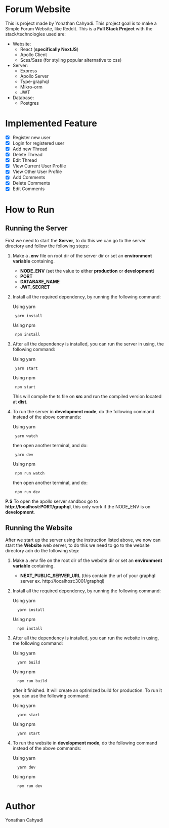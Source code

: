 # Forum Website
This is project made by Yonathan Cahyadi. This project goal is to make a Simple Forum Website, like Reddit. This is a **Full Stack Project** with the stack/technologies used are:
- Website:
    - React (**specifically NextJS**)
    - Apollo Client
    - Scss/Sass (for styling popular alternative to css)
- Server:
  - Express
  - Apollo Server
  - Type-graphql
  - Mikro-orm
  - JWT
- Database:
  - Postgres

# Implemented Feature
- [x] Register new user
- [x] Login for registered user
- [x] Add new Thread
- [x] Delete Thread
- [x] Edit Thread
- [x] View Current User Profile
- [x] View Other User Profile
- [x] Add Comments
- [x] Delete Comments
- [x] Edit Comments 

# How to Run
## Running the Server
First we need to start the **Server**, to do this we can go to the server directory and follow the following steps:

1. Make a **.env** file on root dir of the server dir or set an **environment variable** containing.
      - **NODE_ENV** (set the value to either **production** or **development**)
      - **PORT**
      - **DATABASE_NAME**
      - **JWT_SECRET**
2. Install all the required dependency, by running the following command:
        
    Using yarn
    
        yarn install
    
    
    Using npm

        npm install
        
    
3. After all the dependency is installed, you can run the server in using, the following command:

    Using yarn

        yarn start
    
    Using npm

        npm start

    This will compile the ts file on **src** and run the compiled version located at **dist**.

4. To run the server in **development mode**, do the following command instead of the above commands:
   
   Using yarn
        
        yarn watch 

    then open another terminal, and do:
    
        yarn dev

    Using npm
            
        npm run watch 
            
    then open another terminal, and do:
        
        npm run dev

**P.S** To open the apollo server sandbox go to **http://localhost:PORT/graphql**, this only work if the NODE_ENV is on **development**.
## Running the Website
After we start up the server using the instruction listed above, we now can start the **Website** web server, to do this we need to go to the website directory adn do the following step:
    
   1. Make a .env file on the root dir of the website dir or set an **environment variable** containing.
      - **NEXT_PUBLIC_SERVER_URL** (this contain the url of your graphql server ex. http://localhost:3001/graphql)
  
   2. Install all the required dependency, by running the following command:
   
        Using yarn
                
            yarn install 

        Using npm
                    
            npm install 

   3. After all the dependency is installed, you can run the website in using, the following command:

        Using yarn

            yarn build
        
        Using npm

            npm run build

        after it finished. It will create an optimized build for production. To run it you can use the following command:

        Using yarn 

            yarn start

        Using npm

            yarn start    
    
   4. To run the website in **development mode**, do the following command instead of the above commands:

        Using yarn

            yarn dev
        
        Using npm

            npm run dev

# Author
 Yonathan Cahyadi